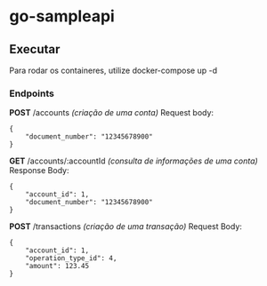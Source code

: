 # go-sampleapi

## Executar

Para rodar os containeres, utilize docker-compose up -d

### Endpoints

**POST** /accounts *(criação de uma conta)*
Request body:

```
{ 
    "document_number": "12345678900"
}
```

**GET** /accounts/:accountId *(consulta de informações de uma conta)* 
Response Body: 
```
{
    "account_id": 1, 
    "document_number": "12345678900"
}
```

**POST** /transactions *(criação de uma transação)* 
Request Body: 
```
{
    "account_id": 1, 
    "operation_type_id": 4, 
    "amount": 123.45
}
```
